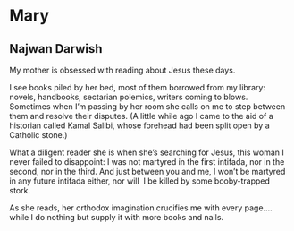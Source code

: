 # Mary
## Najwan Darwish
My mother is obsessed with reading about Jesus these days.

I see books piled by her bed, most of them borrowed from my library: novels,
handbooks, sectarian polemics, writers coming to blows. Sometimes when I’m
passing by her room she calls on me to step between them and resolve their
disputes. (A little while ago I came to the aid of a historian called Kamal
Salibi, whose forehead had been split open by a Catholic stone.)

What a diligent reader she is when she’s searching for Jesus, this woman I
never failed to disappoint: I was not martyred in the first intifada, nor in
the second, nor in the third. And just between you and me, I won’t be martyred
in any future intifada either, nor will  I be killed by some booby-trapped
stork.

As she reads, her orthodox imagination crucifies me with every page.... while
I do nothing but supply it with more books and nails.
